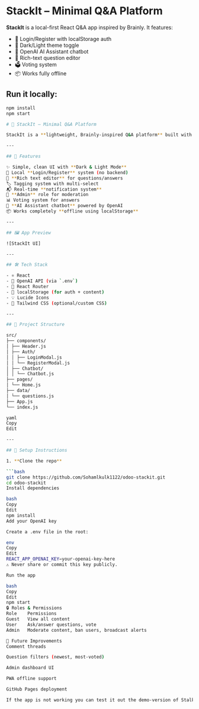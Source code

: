 # StackIt – Minimal Q&A Platform

**StackIt** is a local-first React Q&A app inspired by Brainly. It features:

- 🔐 Login/Register with localStorage auth
- 🌙 Dark/Light theme toggle
- 🤖 OpenAI AI Assistant chatbot
- 📝 Rich-text question editor
- 🗳️ Voting system
- 📦 Works fully offline

## Run it locally:

```bash
npm install
npm start

# 🧠 StackIt – Minimal Q&A Platform

StackIt is a **lightweight, Brainly-inspired Q&A platform** built with React, designed for collaborative learning and offline-first use. It allows users to ask questions, post answers, vote, and interact through a rich, intuitive interface – complete with a built-in AI chatbot powered by OpenAI.

---

## 🚀 Features

✨ Simple, clean UI with **Dark & Light Mode**  
🔐 Local **Login/Register** system (no backend)  
📝 **Rich text editor** for questions/answers  
🏷️ Tagging system with multi-select  
📬 Real-time **notification system**  
📢 **Admin** role for moderation  
📊 Voting system for answers  
🤖 **AI Assistant chatbot** powered by OpenAI  
📦 Works completely **offline using localStorage**

---

## 🖼️ App Preview

![StackIt UI]

---

## 🛠️ Tech Stack

- ⚛️ React
- 🧠 OpenAI API (via `.env`)
- 🧭 React Router
- 💾 localStorage (for auth + content)
- 💡 Lucide Icons
- 🧱 Tailwind CSS (optional/custom CSS)

---

## 📂 Project Structure

src/
├── components/
│ ├── Header.js
│ ├── Auth/
│ │ ├── LoginModal.js
│ │ └── RegisterModal.js
│ ├── Chatbot/
│ │ └── Chatbot.js
├── pages/
│ └── Home.js
├── data/
│ └── questions.js
├── App.js
└── index.js

yaml
Copy
Edit

---

## 🔧 Setup Instructions

1. **Clone the repo**

```bash
git clone https://github.com/Sohamlkulk1122/odoo-stackit.git
cd odoo-stackit
Install dependencies

bash
Copy
Edit
npm install
Add your OpenAI key

Create a .env file in the root:

env
Copy
Edit
REACT_APP_OPENAI_KEY=your-openai-key-here
⚠️ Never share or commit this key publicly.

Run the app

bash
Copy
Edit
npm start
🔒 Roles & Permissions
Role	Permissions
Guest	View all content
User	Ask/answer questions, vote
Admin	Moderate content, ban users, broadcast alerts

📣 Future Improvements
Comment threads

Question filters (newest, most-voted)

Admin dashboard UI

PWA offline support

GitHub Pages deployment

If the app is not working you can test it out the demo-version of Stalk-it using Stalk-it.html



